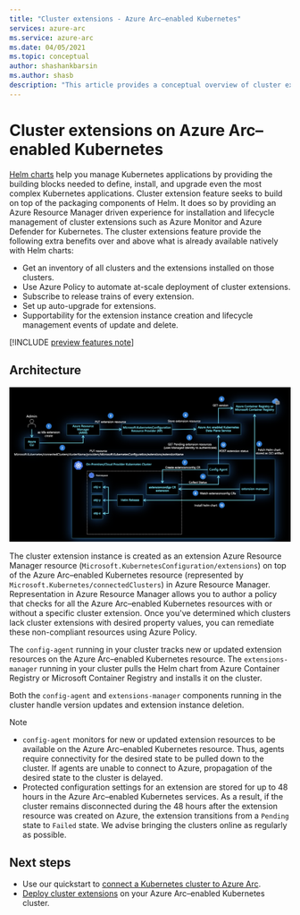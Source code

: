 ```yaml
---
title: "Cluster extensions - Azure Arc–enabled Kubernetes"
services: azure-arc
ms.service: azure-arc
ms.date: 04/05/2021
ms.topic: conceptual
author: shashankbarsin
ms.author: shasb
description: "This article provides a conceptual overview of cluster extensions capability of Azure Arc–enabled Kubernetes"
---
```


# Cluster extensions on Azure Arc–enabled Kubernetes

[Helm charts](https://helm.sh/) help you manage Kubernetes applications by providing the building blocks needed to define, install, and upgrade even the most complex Kubernetes applications. Cluster extension feature seeks to build on top of the packaging components of Helm. It does so by providing an Azure Resource Manager driven experience for installation and lifecycle management of cluster extensions such as Azure Monitor and Azure Defender for Kubernetes. The cluster extensions feature provide the following extra benefits over and above what is already available natively with Helm charts:

- Get an inventory of all clusters and the extensions installed on those clusters.
- Use Azure Policy to automate at-scale deployment of cluster extensions.
- Subscribe to release trains of every extension.
- Set up auto-upgrade for extensions.
- Supportability for the extension instance creation and lifecycle management events of update and delete.

[!INCLUDE [preview features note](./includes/preview/preview-callout.md)]

## Architecture

[ ![Cluster extensions architecture](./media/conceptual-extensions.png) ](./media/conceptual-extensions.png#lightbox)

The cluster extension instance is created as an extension Azure Resource Manager resource (`Microsoft.KubernetesConfiguration/extensions`) on top of the Azure Arc–enabled Kubernetes resource (represented by `Microsoft.Kubernetes/connectedClusters`) in Azure Resource Manager. Representation in Azure Resource Manager allows you to author a policy that checks for all the Azure Arc–enabled Kubernetes resources with or without a specific cluster extension. Once you've determined which clusters lack cluster extensions with desired property values, you can remediate these non-compliant resources using Azure Policy.

The `config-agent` running in your cluster tracks new or updated extension resources on the Azure Arc–enabled Kubernetes resource. The `extensions-manager` running in your cluster pulls the Helm chart from Azure Container Registry or Microsoft Container Registry and installs it on the cluster. 

Both the `config-agent` and `extensions-manager` components running in the cluster handle version updates and extension instance deletion.

> [!NOTE]
> * `config-agent` monitors for new or updated extension resources to be available on the Azure Arc–enabled Kubernetes resource. Thus, agents require connectivity for the desired state to be pulled down to the cluster. If agents are unable to connect to Azure, propagation of the desired state to the cluster is delayed.
> * Protected configuration settings for an extension are stored for up to 48 hours in the Azure Arc–enabled Kubernetes services. As a result, if the cluster remains disconnected during the 48 hours after the extension resource was created on Azure, the extension transitions from a `Pending` state to `Failed` state. We advise bringing the clusters online as regularly as possible.

## Next steps

* Use our quickstart to [connect a Kubernetes cluster to Azure Arc](./quickstart-connect-cluster.md).
* [Deploy cluster extensions](./extensions.md) on your Azure Arc–enabled Kubernetes cluster.
